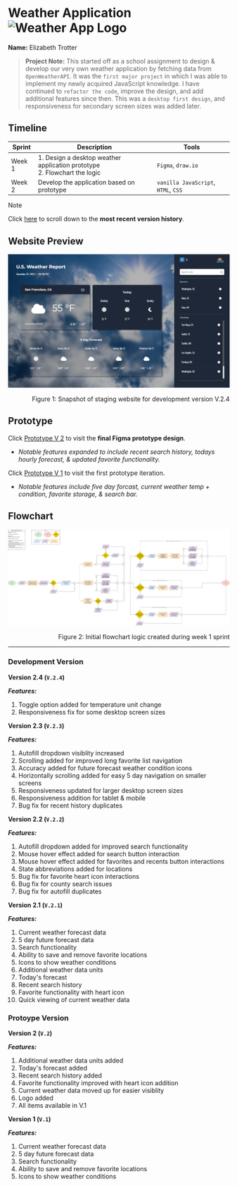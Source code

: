 # Weather Application ![Weather App Logo](./assets/flowchart/favicon.ico)

**Name:** Elizabeth Trotter

> **Project Note:** This started off as a school assignment to design & develop our very own weather application by fetching data from `OpenWeatherAPI`. It was the `first major project` in which I was able to implement my newly acquired JavaScript knowledge. I have continued to `refactor the code`, improve the design, and add additional features since then. This was a `desktop first design`, and responsiveness for secondary screen sizes was added later.


## Timeline

| Sprint | Description | Tools |
| --- | --- | --- |
| Week 1 | 1. Design a desktop weather application prototype <br/> 2. Flowchart the logic | `Figma`, `draw.io` | 
| Week 2 | Develop the application based on prototype | `vanilla JavaScript`, `HTML`, `CSS` |


> [!NOTE]
> Click [here](#development-version) to scroll down to the **most recent version history**. 





## Website Preview

![Website preview](./assets/preview.png)
<p align="right">Figure 1: Snapshot of staging website for development version V.2.4</p>


## Prototype

Click [Prototype V 2](https://www.figma.com/proto/ZWrYFNi9Ei0d19MilmPCD7/Weather-App---Ver.-2?type=design&t=sql9SWjMqxd4uNh5-1&scaling=min-zoom&page-id=0%3A1&node-id=69-218&starting-point-node-id=69%3A218&show-proto-sidebar=1&mode=design) 
to visit the **final Figma prototype design**.
- *Notable features expanded to include recent search history, todays hourly forecast, & updated favorite functionality.*

Click [Prototype V 1](https://www.figma.com/proto/jL80hvy3MCaoqOMIm4Ocbz/Weather-App---Ver.-1?type=design&t=zIhP92ZA2ElktHf1-1&scaling=min-zoom&page-id=0%3A1&node-id=69-218&starting-point-node-id=69%3A218&show-proto-sidebar=1&mode=design)
to visit the first prototype iteration.
- *Notable features include five day forcast, current weather temp + condition, favorite storage, & search bar.*


## Flowchart

![Weather App Logo](./assets/flowchart/flowchart.png)
<p align="right">Figure 2: Initial flowchart logic created during week 1 sprint</p>


---


### Development Version

**Version 2.4 (`V.2.4`)**

***Features:***

1. Toggle option added for temperature unit change
2. Responsiveness fix for some desktop screen sizes

**Version 2.3 (`V.2.3`)**

***Features:***

1. Autofill dropdown visiblity increased
2. Scrolling added for improved long favorite list navigation
3. Accuracy added for future forecast weather condition icons
4. Horizontally scrolling added for easy 5 day navigation on smaller screens
5. Responsiveness updated for larger desktop screen sizes
6. Responsiveness addition for tablet & mobile
7. Bug fix for recent history duplicates

**Version 2.2 (`V.2.2`)**

***Features:***
1. Autofill dropdown added for improved search functionality
2. Mouse hover effect added for search button interaction
3. Mouse hover effect added for favorites and recents button interactions
4. State abbreviations added for locations
5. Bug fix for favorite heart icon interactions
6. Bug fix for county search issues
7. Bug fix for autofill duplicates 

**Version 2.1 (`V.2.1`)**

***Features:***
1. Current weather forecast data
2. 5 day future forecast data
3. Search functionality
4. Ability to save and remove favorite locations
5. Icons to show weather conditions
6. Additional weather data units
7. Today's forecast
8. Recent search history
9. Favorite functionality with heart icon
10. Quick viewing of current weather data


### Protoype Version

**Version 2 (`V.2`)**

***Features:***
1. Additional weather data units added
2. Today's forecast added
3. Recent search history added
4. Favorite functionality improved with heart icon addition
5. Current weather data moved up for easier visiblity
6. Logo added
7. All items available in V.1

**Version 1 (`V.1`)**

***Features:***
1. Current weather forecast data
2. 5 day future forecast data
3. Search functionality
4. Ability to save and remove favorite locations
5. Icons to show weather conditions